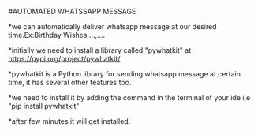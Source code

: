 #AUTOMATED WHATSSAPP MESSAGE

*we can automatically deliver whatsapp message at our desired time.Ex:Birthday Wishes,...,....

*initially we need to install a library called "pywhatkit" at https://pypi.org/project/pywhatkit/

*pywhatkit is a Python library for sending whatsapp message at certain time, it has several other features too.

*we need to install it by adding the command in the terminal of your ide i,e "pip install pywhatkit"

*after few minutes it will get installed.
